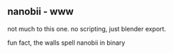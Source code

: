 ## nanobii - www

not much to this one. no scripting, just blender export.

fun fact, the walls spell nanobii in binary